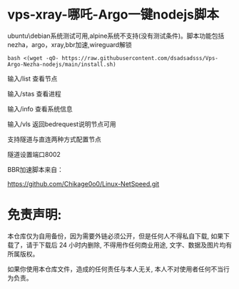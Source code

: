 # vps-xray-哪吒-Argo一键nodejs脚本

ubuntu\debian系统测试可用,alpine系统不支持(没有测试条件)。脚本功能包括nezha，argo，xray,bbr加速,wireguard解锁

```
bash <(wget -qO- https://raw.githubusercontent.com/dsadsadsss/Vps-Argo-Nezha-nodejs/main/install.sh)
```

输入/list 查看节点

输入/stas 查看进程

输入/info 查看系统信息

输入/vls 返回bedrequest说明节点可用

支持隧道与直连两种方式配置节点

隧道设置端口8002


BBR加速脚本来自：

https://github.com/Chikage0o0/Linux-NetSpeed.git

# 免责声明:

本仓库仅为自用备份，因为需要外链必须公开，但是任何人不得私自下载, 如果下载了，请于下载后 24 小时内删除, 不得用作任何商业用途, 文字、数据及图片均有所属版权。 

如果你使用本仓库文件，造成的任何责任与本人无关, 本人不对使用者任何不当行为负责。
